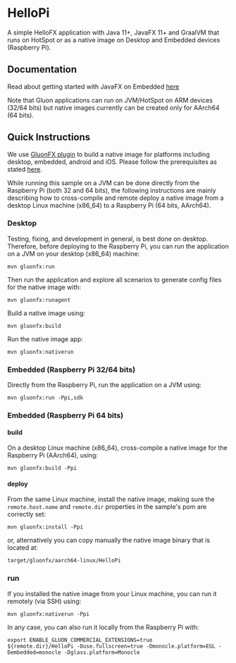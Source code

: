 
# HelloPi

A simple HelloFX application with Java 11+, JavaFX 11+ and GraalVM that runs on HotSpot or as a native image on Desktop and Embedded devices (Raspberry Pi).

## Documentation

Read about getting started with JavaFX on Embedded [here](https://docs.gluonhq.com/#platforms_embedded)

Note that Gluon applications can run on JVM/HotSpot on ARM devices (32/64 bits) but native images currently can be created only for AArch64 (64 bits).

## Quick Instructions

We use [GluonFX plugin](https://docs.gluonhq.com/) to build a native image for platforms including desktop, embedded, android and iOS.
Please follow the prerequisites as stated [here](https://docs.gluonhq.com/#_requirements).

While running this sample on a JVM can be done directly from the Raspberry Pi (both 32 and 64 bits), the following instructions are mainly describing how to cross-compile and remote deploy a native image from a desktop Linux machine (x86_64) to a Raspberry Pi (64 bits, AArch64).

### Desktop

Testing, fixing, and development in general, is best done on desktop. Therefore, before deploying to the Raspberry Pi, you can run the application on a JVM on your desktop (x86_64) machine:

    mvn gluonfx:run

Then run the application and explore all scenarios to generate config files for the native image with:

    mvn gluonfx:runagent

Build a native image using:

    mvn gluonfx:build

Run the native image app:

    mvn gluonfx:nativerun
   
### Embedded (Raspberry Pi 32/64 bits)
    
Directly from the Raspberry Pi, run the application on a JVM using:

    mvn gluonfx:run -Ppi,sdk

### Embedded (Raspberry Pi 64 bits)

#### build

On a desktop Linux machine (x86_64), cross-compile a native image for the Raspberry Pi (AArch64), using:
    
    mvn gluonfx:build -Ppi
    
#### deploy

From the same Linux machine, install the native image, making sure the `remote.host.name` and `remote.dir` properties in the sample's pom are correctly set:
    
    mvn gluonfx:install -Ppi

or, alternatively you can copy manually the native image binary that is located at:

    target/gluonfx/aarch64-linux/HelloPi    
 
### run

If you installed the native image from your Linux machine, you can run it remotely (via SSH) using:
   
    mvn gluonfx:nativerun -Ppi

In any case, you can also run it locally from the Raspberry Pi with:

    export ENABLE_GLUON_COMMERCIAL_EXTENSIONS=true
    ${remote.dir}/HelloPi -Duse.fullscreen=true -Dmonocle.platform=EGL -Dembedded=monocle -Dglass.platform=Monocle
